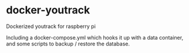 # docker-youtrack
Dockerized youtrack for raspberry pi

Including a docker-compose.yml which hooks it up with a data container, and some scripts to backup / restore the database.
